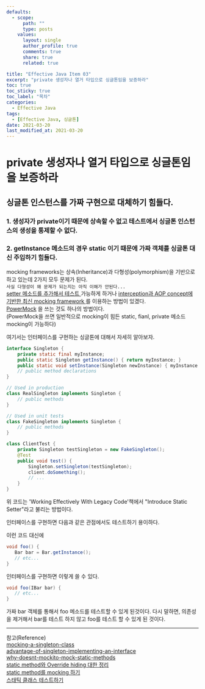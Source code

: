 ```yaml
---
defaults:
  - scope:
      path: ""
      type: posts
    values:
      layout: single
      author_profile: true
      comments: true
      share: true
      related: true

title: "Effective Java Item 03"
excerpt: "private 생성자나 열거 타입으로 싱글톤임을 보증하라"
toc: true
toc_sticky: true
toc_label: "목차"
categories:
  - Effective Java
tags:
  - [Effective Java, 싱글톤]
date: 2021-03-20
last_modified_at: 2021-03-20
---
```


# private 생성자나 열거 타입으로 싱글톤임을 보증하라

## 싱글톤 인스턴스를 가짜 구현으로 대체하기 힘들다.

### 1. 생성자가 private이기 때문에 상속할 수 없고 테스트에서 싱글톤 인스턴스의 생성을 통제할 수 없다.
### 2. getInstance 메소드의 경우 static 이기 때문에 가짜 객체를 싱글톤 대신 주입하기 힘들다.
mocking frameworks는 상속(Inheritance)과 다형성(polymorphism)을 기반으로 하고 있는데 2가지 모두 문제가 된다.  
`사실 다형성이 왜 문제가 되는지는 아직 이해가 안된다... `  
 [setter 메소드를 추가해서 테스트 ](https://blog.jayway.com/2010/01/15/learn-to-stop-worrying-and-love-the-singleton/) 가능하게 하거나
[interception과 AOP concept에 기반한 최신 mocking framework ](http://www.weblogism.com/item/254/mocking-static-method-calls) 를 이용하는 방법이 있겠다.   
[PowerMock](https://github.com/powermock/powermock) 을 쓰는 것도 하나의 방법이다.  
(PowerMock을 쓰면 일반적으로 mocking이 힘든 static, fianl, private 메소드 mocking이 가능하다)

여기서는 인터페이스를 구현하는 싱글톤에 대해서 자세히 알아보자.  
```java
interface Singleton {
    private static final myInstance;
    public static Singleton getInstance() { return myInstance; }
    public static void setInstance(Singleton newInstance) { myInstance = newInstance; }
    // public method declarations
}

// Used in production
class RealSingleton implements Singleton {
    // public methods
}

// Used in unit tests
class FakeSingleton implements Singleton {
    // public methods
}

class ClientTest {
    private Singleton testSingleton = new FakeSingleton();
    @Test
    public void test() {
        Singleton.setSingleton(testSingleton);
        client.doSomething();
        // ...
    }
}
```
위 코드는 'Working Effectively With Legacy Code'책에서 "Introduce Static Setter"라고 불리는 방법이다.

인터페이스를 구현하면 다음과 같은 관점에서도 테스트하기 용이하다.

이런 코드 대신에
```java
void foo() {
   Bar bar = Bar.getInstance();
   // etc...
}
```
인터페이스를 구현하면 이렇게 쓸 수 있다.
```java
void foo(IBar bar) {
   // etc...
}
```
가짜 bar 객체를 통해서 foo 메소드를 테스트할 수 있게 된것이다.
다시 말하면, 의존성을 제거해서 bar를 테스트 하지 않고 foo를 테스트 할 수 있게 된 것이다.

***
참고(Reference)  
[mocking-a-singleton-class](https://stackoverflow.com/questions/2302179/mocking-a-singleton-class)  
[advantage-of-singleton-implementing-an-interface](https://stackoverflow.com/questions/17988251/advantage-of-singleton-implementing-an-interface)  
[why-doesnt-mockito-mock-static-methods](https://stackoverflow.com/questions/4482315/why-doesnt-mockito-mock-static-methods)  
[static method와 Override hiding 대한 정리](https://wedul.site/457)  
[static method를 mocking 하기](https://roybatty.tistory.com/11)  
[스태틱 클래스 테스트하기](https://sungminoh.github.io/posts/development/java-mock-static-method/)
